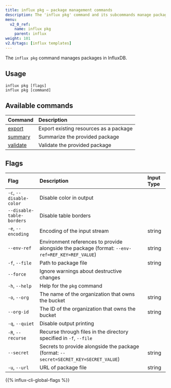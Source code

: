 ```yaml
---
title: influx pkg – package management commands
description: The 'influx pkg' command and its subcommands manage packages in InfluxDB.
menu:
  v2_0_ref:
    name: influx pkg
    parent: influx
weight: 101
v2.0/tags: [influx templates]
---
```


The `influx pkg` command manages packages in InfluxDB.

## Usage
```
influx pkg [flags]
influx pkg [command]
```

## Available commands
| Command                                              | Description                                                       |
|:-------                                              |:-----------                                                       |
| [export](/v2.0/reference/cli/influx/pkg/export/)     | Export existing resources as a package                            |
| [summary](/v2.0/reference/cli/influx/pkg/summary/)   | Summarize the provided package                                    |
| [validate](/v2.0/reference/cli/influx/pkg/validate/) | Validate the provided package                                     |

## Flags

| Flag                      | Description                                                                                     | Input Type |
|:----                      |:-----------------------------                                                                   |:---------- |
| `-c`, `--disable-color`   | Disable color in output                                                                         |            |
| `--disable-table-borders` | Disable table borders                                                                           |            |
| `-e`, `--encoding`        | Encoding of the input stream                                                                    | string     |
| `--env-ref`               | Environment references to provide alongside the package (format: `--env-ref=REF_KEY=REF_VALUE`) | string     |
| `-f`, `--file`            | Path to package file                                                                            | string     |
| `--force`                 | Ignore warnings about destructive changes                                                       |            |
| `-h`, `--help`            | Help for the `pkg` command                                                                      |            |
| `-o`, `--org`             | The name of the organization that owns the bucket                                               | string     |
| `--org-id`                | The ID of the organization that owns the bucket                                                 | string     |
| `-q`, `--quiet`           | Disable output printing                                                                         |            |
| `-R`, `--recurse`         | Recurse through files in the directory specified in `-f`, `--file`                              |            |
| `--secret`                | Secrets to provide alongside the package (format: `--secret=SECRET_KEY=SECRET_VALUE`)           | string     |
| `-u`, `--url`             | URL of package file                                                                             | string     |

{{% influx-cli-global-flags %}}
